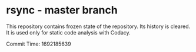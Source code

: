 # rsync - master branch

This repository contains frozen state of the repository.
Its history is cleared. It is used only for static code
analysis with Codacy.

Commit Time: 1692185639